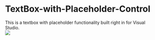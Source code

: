 # TextBox-with-Placeholder-Control
This is a textbox with placeholder functionality built right in for Visual Studio.
<br>
<img src="https://cdn.discordapp.com/attachments/471276705936310272/660110824320401408/textbox_withplaceholder.gif">
